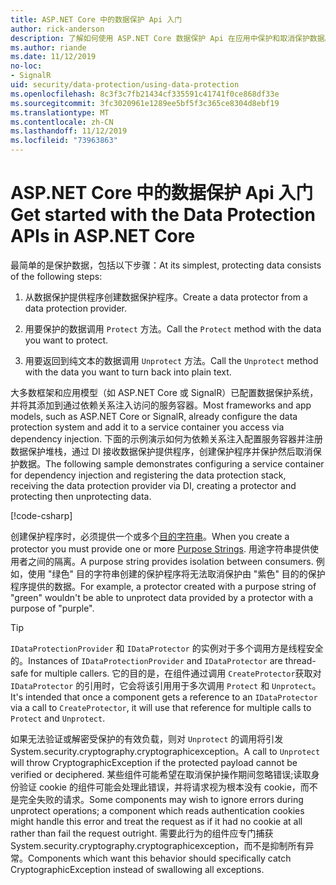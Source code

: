 ```yaml
---
title: ASP.NET Core 中的数据保护 Api 入门
author: rick-anderson
description: 了解如何使用 ASP.NET Core 数据保护 Api 在应用中保护和取消保护数据。
ms.author: riande
ms.date: 11/12/2019
no-loc:
- SignalR
uid: security/data-protection/using-data-protection
ms.openlocfilehash: 8c3f3c7fb21434cf335591c41741f0ce868df33e
ms.sourcegitcommit: 3fc3020961e1289ee5bf5f3c365ce8304d8ebf19
ms.translationtype: MT
ms.contentlocale: zh-CN
ms.lasthandoff: 11/12/2019
ms.locfileid: "73963863"
---
```

# <a name="get-started-with-the-data-protection-apis-in-aspnet-core"></a><span data-ttu-id="6db94-103">ASP.NET Core 中的数据保护 Api 入门</span><span class="sxs-lookup"><span data-stu-id="6db94-103">Get started with the Data Protection APIs in ASP.NET Core</span></span>

<a name="security-data-protection-getting-started"></a>

<span data-ttu-id="6db94-104">最简单的是保护数据，包括以下步骤：</span><span class="sxs-lookup"><span data-stu-id="6db94-104">At its simplest, protecting data consists of the following steps:</span></span>

1. <span data-ttu-id="6db94-105">从数据保护提供程序创建数据保护程序。</span><span class="sxs-lookup"><span data-stu-id="6db94-105">Create a data protector from a data protection provider.</span></span>

2. <span data-ttu-id="6db94-106">用要保护的数据调用 `Protect` 方法。</span><span class="sxs-lookup"><span data-stu-id="6db94-106">Call the `Protect` method with the data you want to protect.</span></span>

3. <span data-ttu-id="6db94-107">用要返回到纯文本的数据调用 `Unprotect` 方法。</span><span class="sxs-lookup"><span data-stu-id="6db94-107">Call the `Unprotect` method with the data you want to turn back into plain text.</span></span>

<span data-ttu-id="6db94-108">大多数框架和应用模型（如 ASP.NET Core 或 SignalR）已配置数据保护系统，并将其添加到通过依赖关系注入访问的服务容器。</span><span class="sxs-lookup"><span data-stu-id="6db94-108">Most frameworks and app models, such as ASP.NET Core or SignalR, already configure the data protection system and add it to a service container you access via dependency injection.</span></span> <span data-ttu-id="6db94-109">下面的示例演示如何为依赖关系注入配置服务容器并注册数据保护堆栈，通过 DI 接收数据保护提供程序，创建保护程序并保护然后取消保护数据。</span><span class="sxs-lookup"><span data-stu-id="6db94-109">The following sample demonstrates configuring a service container for dependency injection and registering the data protection stack, receiving the data protection provider via DI, creating a protector and protecting then unprotecting data.</span></span>

[!code-csharp[](../../security/data-protection/using-data-protection/samples/protectunprotect.cs?highlight=26,34,35,36,37,38,39,40)]

<span data-ttu-id="6db94-110">创建保护程序时，必须提供一个或多个[目的字符串](xref:security/data-protection/consumer-apis/purpose-strings)。</span><span class="sxs-lookup"><span data-stu-id="6db94-110">When you create a protector you must provide one or more [Purpose Strings](xref:security/data-protection/consumer-apis/purpose-strings).</span></span> <span data-ttu-id="6db94-111">用途字符串提供使用者之间的隔离。</span><span class="sxs-lookup"><span data-stu-id="6db94-111">A purpose string provides isolation between consumers.</span></span> <span data-ttu-id="6db94-112">例如，使用 "绿色" 目的字符串创建的保护程序将无法取消保护由 "紫色" 目的的保护程序提供的数据。</span><span class="sxs-lookup"><span data-stu-id="6db94-112">For example, a protector created with a purpose string of "green" wouldn't be able to unprotect data provided by a protector with a purpose of "purple".</span></span>

>[!TIP]
> <span data-ttu-id="6db94-113">`IDataProtectionProvider` 和 `IDataProtector` 的实例对于多个调用方是线程安全的。</span><span class="sxs-lookup"><span data-stu-id="6db94-113">Instances of `IDataProtectionProvider` and `IDataProtector` are thread-safe for multiple callers.</span></span> <span data-ttu-id="6db94-114">它的目的是，在组件通过调用 `CreateProtector`获取对 `IDataProtector` 的引用时，它会将该引用用于多次调用 `Protect` 和 `Unprotect`。</span><span class="sxs-lookup"><span data-stu-id="6db94-114">It's intended that once a component gets a reference to an `IDataProtector` via a call to `CreateProtector`, it will use that reference for multiple calls to `Protect` and `Unprotect`.</span></span>
>
><span data-ttu-id="6db94-115">如果无法验证或解密受保护的有效负载，则对 `Unprotect` 的调用将引发 System.security.cryptography.cryptographicexception。</span><span class="sxs-lookup"><span data-stu-id="6db94-115">A call to `Unprotect` will throw CryptographicException if the protected payload cannot be verified or deciphered.</span></span> <span data-ttu-id="6db94-116">某些组件可能希望在取消保护操作期间忽略错误;读取身份验证 cookie 的组件可能会处理此错误，并将请求视为根本没有 cookie，而不是完全失败的请求。</span><span class="sxs-lookup"><span data-stu-id="6db94-116">Some components may wish to ignore errors during unprotect operations; a component which reads authentication cookies might handle this error and treat the request as if it had no cookie at all rather than fail the request outright.</span></span> <span data-ttu-id="6db94-117">需要此行为的组件应专门捕获 System.security.cryptography.cryptographicexception，而不是抑制所有异常。</span><span class="sxs-lookup"><span data-stu-id="6db94-117">Components which want this behavior should specifically catch CryptographicException instead of swallowing all exceptions.</span></span>
